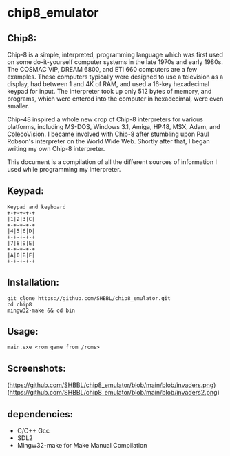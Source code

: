 # chip8_emulator

## Chip8:
Chip-8 is a simple, interpreted, programming language which was first used on some do-it-yourself computer systems in the late 1970s and early 1980s. The COSMAC VIP, DREAM 6800, and ETI 660 computers are a few examples. These computers typically were designed to use a television as a display, had between 1 and 4K of RAM, and used a 16-key hexadecimal keypad for input. The interpreter took up only 512 bytes of memory, and programs, which were entered into the computer in hexadecimal, were even smaller.

Chip-48 inspired a whole new crop of Chip-8 interpreters for various platforms, including MS-DOS, Windows 3.1, Amiga, HP48, MSX, Adam, and ColecoVision. I became involved with Chip-8 after stumbling upon Paul Robson's interpreter on the World Wide Web. Shortly after that, I began writing my own Chip-8 interpreter.

This document is a compilation of all the different sources of information I used while programming my interpreter.



## Keypad:
 ```
 Keypad and keyboard               
 +-+-+-+-+               
 |1|2|3|C|               
 +-+-+-+-+               
 |4|5|6|D|                
 +-+-+-+-+          
 |7|8|9|E|             
 +-+-+-+-+       
 |A|0|B|F|                
 +-+-+-+-+   
```
## Installation:
```
git clone https://github.com/SHBBL/chip8_emulator.git
cd chip8
mingw32-make && cd bin
```
## Usage:
``
main.exe <rom game from /roms>
``

## Screenshots:
(https://github.com/SHBBL/chip8_emulator/blob/main/blob/invaders.png)
(https://github.com/SHBBL/chip8_emulator/blob/main/blob/invaders2.png)

## dependencies:
* C/C++ Gcc
* SDL2
* Mingw32-make for Make Manual Compilation



